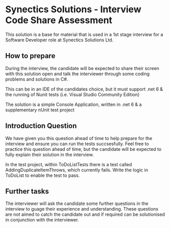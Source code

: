 # Synectics Solutions - Interview Code Share Assessment

This solution is a base for material that is used in a 1st stage interview for a Software Developer role at Synectics Solutions Ltd.

## How to prepare

During the interview, the candidate will be expected to share their screen with this solution open and talk the interviewer through some coding problems and solutions in C#. 

This can be in an IDE of the candidates choice, but it must support .net 6 & the running of Nunit tests (i.e. Visual Studio Community Edition)

The solution is a simple Console Application, written in .net 6 & a supplementary nUnit test project

## Introduction Question

We have given you this question ahead of time to help prepare for the interview and ensure you can run the tests succsesfully. Feel free to practice this question ahead of time, but the candidate will be expected to fully explain their solution in the interview. 

In the test project, within ToDoListTests there is a test called AddingDuplicateItemThrows, which currently fails. Write the logic in ToDoList to enable the test to pass.

## Further tasks

The interviewer will ask the candidate some further questions in the interview to guage their experience and understanding. These questions are not aimed to catch the candidate out and if required can be solutionised in conjunction with the interviewer.
